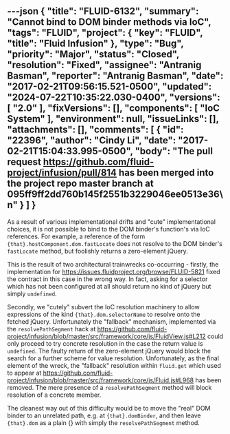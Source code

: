 ---json
{
  "title": "FLUID-6132",
  "summary": "Cannot bind to DOM binder methods via IoC",
  "tags": "FLUID",
  "project": {
    "key": "FLUID",
    "title": "Fluid Infusion"
  },
  "type": "Bug",
  "priority": "Major",
  "status": "Closed",
  "resolution": "Fixed",
  "assignee": "Antranig Basman",
  "reporter": "Antranig Basman",
  "date": "2017-02-21T09:56:15.521-0500",
  "updated": "2024-07-22T10:35:22.030-0400",
  "versions": [
    "2.0"
  ],
  "fixVersions": [],
  "components": [
    "IoC System"
  ],
  "environment": null,
  "issueLinks": [],
  "attachments": [],
  "comments": [
    {
      "id": "22396",
      "author": "Cindy Li",
      "date": "2017-02-21T15:04:33.995-0500",
      "body": "The pull request <https://github.com/fluid-project/infusion/pull/814> has been merged into the project repo master branch at 095ff9ff2dd760b145f2551b3229046ee0513e36\n"
    }
  ]
}
---
As a result of various implementational drifts and "cute" implementational choices, it is not possible to bind to the DOM binder's function's via IoC references. For example, a reference of the form `{that}.hostComponent.dom.fastLocate` does not resolve to the DOM binder's `fastLocate` method, but foolishly returns a zero-element jQuery.

This is the result of two architectural trainwrecks co-occurring - firstly, the implementation for <https://issues.fluidproject.org/browse/FLUID-5821> fixed the contract in this case in the wrong way. In fact, asking for a selector which has not been configured at all should return no kind of jQuery but simply `undefined`.

Secondly, we "cutely" subvert the IoC resolution machinery to allow expressions of the kind `{that}.dom.selectorName` to resolve onto the fetched jQuery. Unfortunately the "fallback" mechanism, implemented via the `resolvePathSegment` hack at <https://github.com/fluid-project/infusion/blob/master/src/framework/core/js/FluidView.js#L212> could only proceed to try concrete resolution in the case the return value is `undefined`. The faulty return of the zero-element jQuery would block the search for a further scheme for value resolution. Unfortunately, as the final element of the wreck, the "fallback" resolution within `fluid.get` which used to appear at <https://github.com/fluid-project/infusion/blob/master/src/framework/core/js/Fluid.js#L968> has been removed. The mere presence of a `resolvePathSegment` method will block resolution of a concrete member.

The cleanest way out of this difficulty would be to move the "real" DOM binder to an unrelated path, e.g. at `{that}.domBinder`, and then leave `{that}.dom` as a plain {} with simply the `resolvePathSegment` method.

        